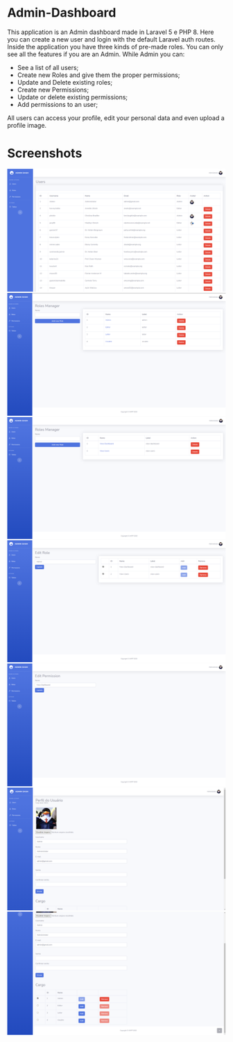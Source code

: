 # Admin-Dashboard

This application is an Admin dashboard made in Laravel 5 e PHP 8. Here you can create a new user and login with the default Laravel auth routes. Inside the application you have three 
kinds of pre-made roles. You can only see all the features if you are an Admin. While Admin you can:

- See a list of all users;
- Create new Roles and give them the proper permissions;
- Update and Delete existing roles;
- Create new Permissions;
- Update or delete existing permissions;
- Add permissions to an user;

All users can access your profile, edit your personal data and even upload a profile image.

# Screenshots

![SS 1](https://github.com/lucpena/Admin-Dashboard/blob/main/ss/1.png)
![SS 2](https://github.com/lucpena/Admin-Dashboard/blob/main/ss/2.png)
![SS 3](https://github.com/lucpena/Admin-Dashboard/blob/main/ss/3.png)
![SS 4](https://github.com/lucpena/Admin-Dashboard/blob/main/ss/4.png)
![SS 5](https://github.com/lucpena/Admin-Dashboard/blob/main/ss/5.png)
![SS 6](https://github.com/lucpena/Admin-Dashboard/blob/main/ss/6.png)
![SS 7](https://github.com/lucpena/Admin-Dashboard/blob/main/ss/7.png)
